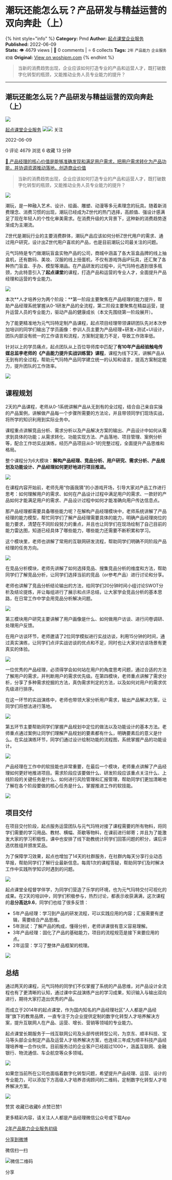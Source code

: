 # 潮玩还能怎么玩？产品研发与精益运营的双向奔赴（上）
{% hint style="info" %}
**Category:** Pmd
**Author:** [起点课堂企业服务](https://www.woshipm.com/u/743221)
**Published:** 2022-06-09  
**Stats:** 👁️ 4679 views | 💬 0 comments | ⭐ 6 collects
**Tags:** `2年` `产品能力` `企业服务` `初级`
**Original:** [View on woshipm.com](https://www.woshipm.com/pmd/5477650.html)
{% endhint %}
> 当新的消费趋势出现，企业应该如何打造专业的产品和运营人才，既打破数字化转型的瓶颈，又能推动业务人员专业能力的提升？

---

## 潮玩还能怎么玩？产品研发与精益运营的双向奔赴（上）

[![](https://static.woshipm.com/pmadmin_avatar_20221221115052_3929.jpg?imageView2/1/w/72/h/72/q/100)](https://www.woshipm.com/u/743221)

[起点课堂企业服务](https://www.woshipm.com/u/743221) ![](https://static.woshipm.com/tag/1125_1@2x.png)![](https://static.woshipm.com/tag/1301_1@2x.png) 关注

2022-06-09

0 评论 4679 浏览 6 收藏 13 分钟

[🔗 产品经理的核心价值是能够准确发现和满足用户需求，把用户需求转化为产品功能，并协调资源推动落地，创造商业价值](https://ke.qidianla.com/courses/90pm)

> 当新的消费趋势出现，企业应该如何打造专业的产品和运营人才，既打破数字化转型的瓶颈，又能推动业务人员专业能力的提升？

![](https://image.woshipm.com/wp-files/2022/06/2U8djjKCb5edd6s7KgM0.jpg)

潮玩，是一种融入艺术、设计、绘画、雕塑、动漫等多元素理念的玩具。随着新消费理念、消费习惯的出现，潮玩已经成为Z世代的热门选择，高颜值、强设计感满足了现在年轻人的个性化审美需求。在消费升级的大背景下，这种新的消费趋势逐渐成为主潮流。

Z世代是潮玩行业的主要消费群体，潮玩产品应该如何分析Z世代用户的需求、通过用户研究，设计出Z世代用户喜欢的产品，也是目前潮玩公司最关注的问题。

元气玛特是专门做潮玩盲盒实物产品的公司，商城中涵盖了各大盲盒品牌的线上抽盒机，还有数码、美妆、汉服的线上扭蛋机，不仅有游戏饰品IP玩具，还汇聚了各种热门盲盒、手办、模型等潮品。在产品研发的过程中，元气玛特也遇到很多瓶颈，为此特意引入了**起点课堂**的课程，打造产品和运营的专业人才，全面提升产品经理和运营的专业能力。

![](https://image.woshipm.com/wp-files/2022/06/uSTm8AmDYP90B8nO1WIH.png)

本次**人才培养分为两个阶段：**第一阶段主要聚焦在产品经理的能力提升，帮助产品经理系统掌握从0-1研发产品的全流程，第二阶段主要聚焦在精益运营，提升运营人员的专业能力，驱动产品的健康成长（本文先围绕第一阶段展开）。

为了能更精准地为元气玛特定制产品课程，起点项目经理带领课研团队先对本次参加培训的同学们输出了学员画像：参训人员主要为产品经理+研发+测试+UI设计，团队内部没有统一的工作语言和流程，方案制定能力不足，导致工作效率低。

针对以上的学员痛点，起点团队从上百位导师库中匹配了**有10年产品经验触电传媒总监李老师的《产品能力提升实战训练营》课程**，课程为线下2天，讲解产品从无到有的全过程，帮助元气玛特产品同学建立统一的认知和语言，提高方案制定能力，提升团队的工作效率。

![](https://image.woshipm.com/wp-files/2022/06/BbtTNtE5WoHYrbZLH1wv.png)

## 课程规划

2天的产品课程，老师从0-1系统讲解产品从无到有的全过程，结合自己亲自实操的产品案例，讲解做产品每一个步骤所需要的方法论，并且带领同学们现场实战，将所学的知识利用到实际业务中。

课程重点讲解竞品分析、需求分析以及产品解决方案的输出、产品设计中如何从需求到具体的功能；从需求转化、功能实现方法、产品落地、项目管理、案例分析等，配合工作坊实战演练，经历产品项目从0-1的完整过程，全面提升产品思维和格局。

整个课程分为6大模块：**解构产品经理、竞品分析、用户研究、需求分析、产品规划及功能设计、产品经理如何更好地进行项目推进。**

![](https://image.woshipm.com/wp-files/2022/06/60z3piz2p2ty9C479hak.png)

在课程内容开始前，老师先用“你画我猜”的小游戏开场，引导大家对产品工作进行思考：如何理解用户的需求、如何在产品设计过程中满足用户的需求、一款好的产品如何才能满足用户的需求、产品设计过程中如何才能准确向用户传达信息点。

那产品经理都需要具备哪些能力呢？在解构产品经理模块中，老师系统讲解了产品经理的能力模型，帮忙同学们了解产品经理需要具体的能力，明确产品经理岗位的能力要求，清楚在不同阶段努力的重点，并且也让同学们在现场绘制了自己目前的能力雷达图，知道已经具体了哪些能力，哪些能力还需要不断积累和学习。

这个模块里，老师也讲解了常用的互联网研发流程，帮助同学们明确不同阶段产品经理的任务方向。

![](https://image.woshipm.com/wp-files/2022/06/4Ugpryqu9BwEZjIrt62X.png)

在竞品分析模块，老师先讲解了如何选择竞品、搜集竞品分析的维度和方法，帮助同学们了解竞品分析，让同学们选择当前的竞品（or参考产品）进行讨论和分享。

老师也讲解了竞品分析结论输出的方法，给同学们20分钟时间小组讨论SWOT分析及结论提炼，并让每组进行了展示和点评总结，让大家学会竞品分析的基本思路，在日常工作中学会用竞品分析解决问题。

![](https://image.woshipm.com/wp-files/2022/06/WwVdxEZC4i84m92rRULI.png)

第三模块用户研究主要讲解了用户画像是什么、如何做用户访谈、进行问卷调研、处理用户反馈。

在用户访谈环节，老师邀请了2位同学模拟进行实战访谈，利用15分钟的时间，通过真实演练，让同学们点评实战访谈的优点和不足，同时也让大家对访谈场景有更真实的体验。

![](https://image.woshipm.com/wp-files/2022/06/pOKKWylsvOgcxgJlmR1S.png)

一位优秀的产品经理，必须得学会如何站在用户的角度思考问题，通过合适的方法了解用户的需求，并判断用户的需求优先级。在第四模块，老师重点讲解了需求分析，分享了多种需求挖掘的方法，真伪需求判定的方法，以及如何对用户的需求优先级进行排序。

在这一环节的实战演练中，老师也带领大家分析用户需求，输出产品解决方案，让同学们将想法进行落地。

![](https://image.woshipm.com/wp-files/2022/06/YzT9Aar7LN6wvxLGJ0AU.png)

第五环节主要帮助同学们掌握产品规划中定位的做法以及功能设计的基本方法。老师重点通过案例让同学们理解产品规划的要素都有什么，明确要素后的意义是什么。在实战演练环节，同学们通过设计绘制功能的流程图，系统掌握产品的功能设计。

![](https://image.woshipm.com/wp-files/2022/06/hjKoKXTD03rzDSmFamUi.png)

产品经理在工作中的软技能也非常重要，在最后一个模块，老师重点讲解了产品经理如何更好地推进项目。需求阶段应该要做什么、研发阶段应该重点关注什么、上线阶段的关键任务是什么、如何进行风险管理和汇报管理，帮助同学们更加清晰地了解在各个阶段要做的核心任务是什么，掌握推进工作的软技能。

![](https://image.woshipm.com/wp-files/2022/06/Jrjbwu2Izv5o6nXsj1wq.png)

## 项目交付

在项目交付阶段，起点服务运营团队与元气玛特对接了课程需要的所有物料，将同学们需要的学习用品、教材、横幅、茶歇等物料，在课前进行邮寄；并且为了能激发大家的学习积极性，课中也安排了线下助教统计同学们回答问题的积分，课后评选优胜组并颁发奖品。

为了保障学习效果，起点也增加了14天的社群服务，在社群内每天分享行业动态早报，帮助同学们了解行业最新信息。每周1次的课程答疑，帮助同学们及时解决工作中实践所学知识时遇到的问题。

![](https://image.woshipm.com/wp-files/2022/06/AsEXzixbryPzC55SucfX.png)

起点课堂全程督学伴学，为同学们营造了乐学的环境，也为元气玛特交付可视化的成果。在2天的培训中，同学们积极参与，热烈讨论，都表示收获满满，这次课程的**总分高达9.6**，同学们也给了很多反馈：

*   5年产品经理：学习到产品的研发流程，可以实践应用的内容；汇报需要有逻辑，需要结合产品思维。
*   5年测试：了解产品的构成，懂得分析，老师讲课很有意义容易理解。
*   3年产品经理：固化了产品的基础能力，项目的流程规范是接下来要应用的点。
*   2年运营：学习了整体产品框架的梳理。

![](https://image.woshipm.com/wp-files/2022/06/TBOKxdeBG2QGsLLfrJ8P.png)

## 总结

通过两天的课程，元气玛特的同学们不仅掌握了系统的产品思维，对产品设计全流程也有了更清晰的认知，通过课中实战演练产出的学习成果，知识输入与输出双向进行，期待大家打造出优秀的产品。

而成立于2014年的起点课堂，作为国内知名的产品经理社区“人人都是产品经理”旗下的教育品牌，一直专注于为企业提供定制的数字化转型人才培养解决方案，提升互联网人在产品、运营、增长、营销等领域的专业能力。

起点课堂长期服务于一线互联网公司及头部传统转型公司，为京东、顺丰科技、宝马等头部企业制定产品及运营人才培养解决方案，也连续三年成为顺丰科技产品经理培养唯一合作伙伴。目前服务过的企业客户已经超过1000+，涵盖互联网、金融银行、物流通信、车企航空等众多领域。

![](https://image.woshipm.com/wp-files/2022/06/ngZ3xuzAoMx2rTlpLPDs.png)

如果您当前所在公司也面临着数字化转型问题，希望提升产品经理、运营、设计的专业能力，可以添加下方高级人才培养咨询顾问的二维码，定制数字化转型人才培养解决方案。

![](https://image.woshipm.com/wp-files/2022/06/sNR551fXF1RUXYGRGNX5.jpg)

赞赏 收藏已收藏6 点赞已赞1

更多精彩内容，请关注人人都是产品经理微信公众号或下载App

[2年](https://www.woshipm.com/tag/2%e5%b9%b4)[产品能力](https://www.woshipm.com/tag/%e4%ba%a7%e5%93%81%e8%83%bd%e5%8a%9b)[企业服务](https://www.woshipm.com/tag/%e4%bc%81%e4%b8%9a%e6%9c%8d%e5%8a%a1)[初级](https://www.woshipm.com/tag/%e5%88%9d%e7%ba%a7)

[分享到微博](https://service.weibo.com/share/share.php?appkey=2775287854&title=潮玩还能怎么玩？产品研发与精益运营的双向奔赴（上）&url=https://www.woshipm.com/pmd/5477650.html&pic=https://image.woshipm.com/wp-files/2022/06/2U8djjKCb5edd6s7KgM0.jpg)

微信扫一扫

![微信二维码](https://api.pwmqr.com/qrcode/create/?url=https://www.woshipm.com/pmd/5477650.html)

分享